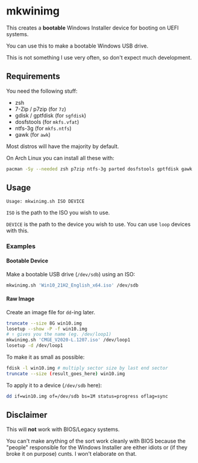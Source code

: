 # mkwinimg

This creates a **bootable** Windows Installer device for booting on UEFI systems.

You can use this to make a bootable Windows USB drive.

This is not something I use very often, so don't expect much development.

## Requirements

You need the following stuff:

 * zsh
 * 7-Zip / p7zip (for `7z`)
 * gdisk / gptfdisk (for `sgfdisk`)
 * dosfstools (for `mkfs.vfat`)
 * ntfs-3g (for `mkfs.ntfs`)
 * gawk (for `awk`)

Most distros will have the majority by default.

On Arch Linux you can install all these with:

```sh
pacman -Sy --needed zsh p7zip ntfs-3g parted dosfstools gptfdisk gawk
```

## Usage

```
Usage: mkwinimg.sh ISO DEVICE
```

`ISO` is the path to the ISO you wish to use.

`DEVICE` is the path to the device you wish to use. You can use `loop` devices with this.

### Examples

#### Bootable Device

Make a bootable USB drive (`/dev/sdb`) using an ISO:
```sh
mkwinimg.sh 'Win10_21H2_English_x64.iso' /dev/sdb
```

#### Raw Image

Create an image file for `dd`-ing  later.
```sh
truncate --size 8G win10.img
losetup --show -P -f win10.img
# ↑ gives you the name (eg. /dev/loop1)
mkwinimg.sh 'CMGE_V2020-L.1207.iso' /dev/loop1
losetup -d /dev/loop1
```
To make it as small as possible: 
```sh
fdisk -l win10.img # multiply sector size by last end sector
truncate --size (result_goes_here) win10.img
```

To apply it to a device (`/dev/sdb` here):

```sh
dd if=win10.img of=/dev/sdb bs=1M status=progress oflag=sync
```

## Disclaimer

This will **not** work with BIOS/Legacy systems.

You can't make anything of the sort work cleanly with BIOS because the "people" responsible for the Windows Installer are either idiots or (if they broke it on purpose) cunts. I won't elaborate on that.